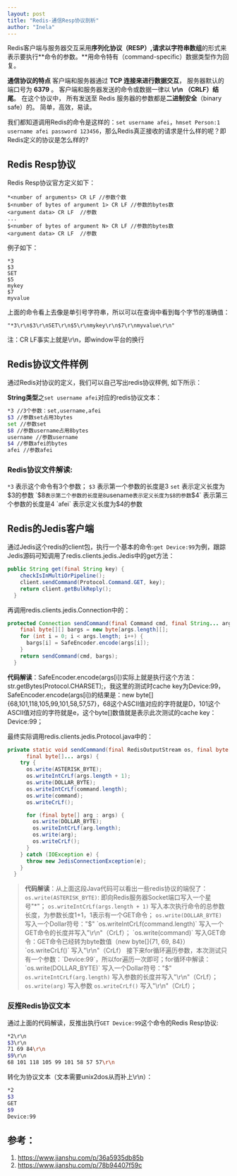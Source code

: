 ```yaml
---
layout: post
title: "Redis-通信Resp协议剖析"
author: "Inela"
---
```


Redis客户端与服务器交互采用**序列化协议（RESP）,**请求以**字符串数组**的形式来表示要执行**命令的参数。**用命令特有（command-specific）数据类型作为回复。

**通信协议的特点**
客户端和服务器通过 **TCP 连接来进行数据交互**， 服务器默认的端口号为 **6379** 。
客户端和服务器发送的命令或数据一律以 **\r\n （CRLF）结尾**。
在这个协议中， 所有发送至 Redis 服务器的参数都是**二进制安全**（binary safe）的。
简单，高效，易读。



我们都知道调用Redis的命令是这样的：`set username afei`，`hmset Person:1 username afei password 123456`，那么Redis真正接收的请求是什么样的呢？即Redis定义的协议是怎么样的?



## Redis Resp协议

Redis Resp协议官方定义如下：

```
*<number of arguments> CR LF //参数个数
$<number of bytes of argument 1> CR LF //参数的bytes数
<argument data> CR LF  //参数
...
$<number of bytes of argument N> CR LF //参数的bytes数
<argument data> CR LF  //参数
```

例子如下：

```
*3
$3
SET
$5
mykey
$7
myvalue
```

上面的命令看上去像是单引号字符串，所以可以在查询中看到每个字节的准确值：

```
"*3\r\n$3\r\nSET\r\n$5\r\nmykey\r\n$7\r\nmyvalue\r\n"
```

注：CR LF事实上就是\r\n，即window平台的换行

## Redis协议文件样例

通过Redis对协议的定义，我们可以自己写出redis协议样例, 如下所示：

**String类型**之`set username afei`对应的redis协议文本：

```bash
*3 //3个参数：set,username,afei
$3 //参数set占用3bytes
set //参数set
$8 //参数username占用8bytes
username //参数username
$4 //参数afei的bytes
afei //参数afei
```

### Redis协议文件解读:

`*3` 表示这个命令有3个参数；
 `$3` 表示第一个参数的长度是3
 `set` 表示定义长度为$3的参数
 `$8` 表示第二个参数的长度是8
 `usename` 表示定义长度为$8的参数
 `$4` 表示第三个参数的长度是4
 `afei` 表示定义长度为$4的参数

## Redis的Jedis客户端

通过Jedis这个redis的client包，执行一个基本的命令:`get Device:99`为例，跟踪Jedis源码可知调用了redis.clients.jedis.Jedis中的get方法：

```java
public String get(final String key) {
    checkIsInMultiOrPipeline();
    client.sendCommand(Protocol.Command.GET, key);
    return client.getBulkReply();
  }
```

再调用redis.clients.jedis.Connection中的：



```java
protected Connection sendCommand(final Command cmd, final String... args) {
    final byte[][] bargs = new byte[args.length][];
    for (int i = 0; i < args.length; i++) {
      bargs[i] = SafeEncoder.encode(args[i]);
    }
    return sendCommand(cmd, bargs);
  }
```

**代码解读**：SafeEncoder.encode(args[i])实际上就是执行这个方法：str.getBytes(Protocol.CHARSET);，我这里的测试时cache key为Device:99，SafeEncoder.encode(args[i])的结果是：new byte[]{68,101,118,105,99,101,58,57,57}，68这个ASCII值对应的字符就是D，101这个ASCII值对应的字符就是e，这个byte[]数值就是表示此次测试的cache key：Device:99；



最终实际调用redis.clients.jedis.Protocol.java中的：

```java
private static void sendCommand(final RedisOutputStream os, final byte[] command,
      final byte[]... args) {
    try {
      os.write(ASTERISK_BYTE);
      os.writeIntCrLf(args.length + 1);
      os.write(DOLLAR_BYTE);
      os.writeIntCrLf(command.length);
      os.write(command);
      os.writeCrLf();

      for (final byte[] arg : args) {
        os.write(DOLLAR_BYTE);
        os.writeIntCrLf(arg.length);
        os.write(arg);
        os.writeCrLf();
      }
    } catch (IOException e) {
      throw new JedisConnectionException(e);
    }
  }
```



> **代码解读**：从上面这段Java代码可以看出一些redis协议的端倪了：
>  `os.write(ASTERISK_BYTE)`: 即向Redis服务器Socket端口写入一个星号"*"；
>  `os.writeIntCrLf(args.length + 1)` 写入本次执行命令的总参数长度，为参数长度1+1，1表示有一个GET命令；
>  `os.write(DOLLAR_BYTE)` 写入一个Dollar符号："$"
>  `os.writeIntCrLf(command.length)` 写入一个GET命令的长度并写入"\r\n"（CrLf）；
>  `os.write(command)` 写入GET命令：GET命令已经转为byte数值（new byte[]{71, 69, 84}）
>  `os.writeCrLf()` 写入"\r\n"（CrLf）
>  接下来for循环遍历参数，本次测试只有一个参数：`Device:99`，所以for遍历一次即可；for循环中解读：
>  `os.write(DOLLAR_BYTE)` 写入一个Dollar符号："$"
>  `os.writeIntCrLf(arg.length)` 写入参数的长度并写入"\r\n"（CrLf）；
>  `os.write(arg)` 写入参数
>  `os.writeCrLf()` 写入"\r\n"（CrLf）；

### 反推Redis协议文本

通过上面的代码解读，反推出执行`GET Device:99`这个命令的Redis Resp协议:

```bash
*2\r\n
$3\r\n
71 69 84\r\n
$9\r\n
68 101 118 105 99 101 58 57 57\r\n
```

转化为协议文本（文本需要unix2dos从而补上\r\n）：

```bash
*2
$3
GET
$9
Device:99
```



## 参考：

1. https://www.jianshu.com/p/36a5935db85b
2. https://www.jianshu.com/p/78b94407f59c
